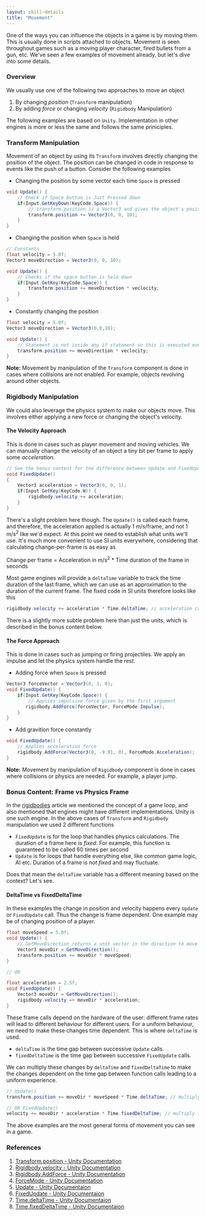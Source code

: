 ```yaml
---
layout: skill-details
title: "Movement"
---
```


One of the ways you can influence the objects in a game is by moving them. This is usually done in scripts attached to objects. Movement is seen throughout games such as a moving player character, fired bullets from a gun, etc. We've seen a few examples of movement already, but let's dive into some details.
   
### Overview 

We usually use one of the following two approaches to move an object
1. By changing *position* (`Transform` manipulation)
2. By adding *force* or changing *velocity* (`Rigidbody` Manipulation)

The following examples are based on `Unity`. Implementation in other engines is more or less the same and follows the same priniciples.

### Transform Manipulation

Movement of an object by using its `Transform` involves directly changing the position of the object. The position can be changed in code in response to events like the push of a button. Consider the following examples

- Changing the position by some vector each time `Space` is pressed

```cs
void Update() {
    // Check if Space button is Just Pressed down
    if(Input.GetKeyDown(KeyCode.Space)) {
        // transform.position is a Vector3 and gives the object's position
        transform.position += Vector3(0, 0, 10);
    }
}
```

- Changing the position when `Space` is held

```cs
// Constants
float velocity = 5.0f;
Vector3 moveDirection = Vector3(0, 0, 10);

void Update() {
    // Checks if the space button is held down
    if(Input.GetKey(KeyCode.Space)) {
        transform.position += moveDirection * veclocity;
    }
}
```

- Constantly changing the position

```cs
float velocity = 5.0f;
Vector3 moveDirection = Vector3(0,0,10);

void Update() {
    // Statement is not inside any if statement so this is executed every frame
    transform.position += moveDirection * veclocity;
}
```

**Note:** Movement by manipulation of the `Transform` component is done in cases where collisions are not enabled. For example, objects revolving around other objects.

### Rigidbody Manipulation

We could also leverage the physics system to make our objects move. This involves either applying a new force or changing the object's velocity.

#### The Velocity Approach

This is done in cases such as player movement and moving vehicles. We can manually change the velocity of an object a tiny bit per 
frame to apply some *acceleration*.

```cs
// See the bonus content for the difference between Update and FixedUpdate
void FixedUpdate()
{
    Vector3 acceleration = Vector3(0, 0, 1);
    if(Input.GetKey(KeyCode.W)) {
        rigidbody.velocity += acceleration;
    }
}
```

There's a slight problem here though. The `Update()` is called each frame, and therefore, the acceleration applied is actually 1 m/s/frame, and not 1 m/s<sup>2</sup> like we'd expect. At this point we need to establish what units we'll use. It's much more convenient to use SI units everywhere, considering that calculating change-per-frame is as easy as

Change per frame = Acceleration in m/s<sup>2</sup> * Time duration of the frame in seconds

Most game engines will provide a `deltaTime` variable to track the time duration of the last frame, which we can use as an approximation to the duration of the current frame. The fixed code in SI units therefore looks like this

```cs
rigidbody.velocity += acceleration * Time.deltaTime; // acceleration can be defined in SI units now
```

There is a slightly more subtle problem here than just the units, which is described in the bonus content below.

#### The Force Approach

This is done in cases such as jumping or firing projectiles. We apply an impulse and let the physics system handle the rest.

- Adding force when `Space` is pressed

```cs
Vector3 forceVector = Vector3(0, 1, 0);
void FixedUpdate() {
    if(Input.GetKey(KeyCode.Space)) {
        // Applies impulsive force given by the first argument
       rigidbody.AddForce(forceVector, ForceMode.Impulse);
    }
}
```

- Add gravition force constantly

```cs
void FixedUpdate() {
    // Applies acceleration force
    rigidbody.AddForce(Vector3(0, -9.81, 0), ForceMode.Acceleration);
}
```

**Note:** Movement by manipulation of `Rigidbody` component is done in cases where collisions or physics are needed. For example, a player jump.

### Bonus Content: Frame vs Physics Frame

In the [rigidbodies](/learn/skills/rigidbody.html) article we mentioned the concept of a game loop, and also mentioned that engines 
might have different implementations. Unity is one such engine. In the above cases of `Transform` and `Rigidbody` manipulation we 
used 2 different functions

- `FixedUpdate` is for the loop that handles physics calculations. The duration of a frame here is *fixed*. For example, this function is guaranteed to be called 60 times per second
- `Update` is for loops that handle everything else, like common game logic, AI etc. Duration of a frame is *not fixed* and may fluctuate.

Does that mean the `deltaTime` variable has a different meaning based on the context? Let's see.

#### DeltaTime vs FixedDeltaTime

In these examples the change in position and velocity happens every `Update` or `FixedUpdate` call. Thus the change is frame 
dependent. One example may be of changing position of a player.

```cs
float moveSpeed = 5.0f;
void Update() {
    // GetMoveDirection returns a unit vector in the direction to move in based on some inputs
    Vector3 moveDir = GetMoveDirection();
    transform.position += moveDir * moveSpeed;
}

// OR

float acceleration = 2.5f;
void FixedUpdate() {
    Vector3 moveDir = GetMoveDirection();
    rigidbody.velocity =+ moveDir * acceleration;
}
```

These frame calls depend on the hardware of the user: different frame rates will lead to different behaviour for different users. For a uniform behaviour, we need to make these changes time dependent. This is where `deltaTime` is used.

- `deltaTime` is the time gap between successive `Update` calls.
- `fixedDeltaTime` is the time gap between successive `FixedUpdate` calls.

We can multiply these changes by `deltaTime` and `fixedDeltaTime` to make the changes dependent on the time gap between function calls leading to a uniform experience.

```cs
// Update()
transform.position += moveDir * moveSpeed * Time.deltaTime; // multiply deltaTime

// OR FixedUpdate()
velocity += moveDir * acceleration * Time.fixedDeltaTime; // multiply fixedDeltaTime
```

The above examples are the most general forms of movement you can see in a game.

### References
1. [Transform.position - Unity Documentation](https://docs.unity3d.com/ScriptReference/Transform-position.html)
2. [Rigidbody.velocity - Unity Documentation](https://docs.unity3d.com/ScriptReference/Rigidbody-velocity.html)
3. [Rigidbody.AddForce - Unity Documentation](https://docs.unity3d.com/ScriptReference/Rigidbody.AddForce.html)
4. [ForceMode - Unity Documentation](https://docs.unity3d.com/ScriptReference/ForceMode.html)
5. [Update - Unity Documentaion](https://docs.unity3d.com/ScriptReference/MonoBehaviour.Update.html)
6. [FixedUpdate - Unity Documentaion](https://docs.unity3d.com/ScriptReference/MonoBehaviour.FixedUpdate.html)
7. [Time.deltaTime - Unity Documentaion](https://docs.unity3d.com/ScriptReference/Time-deltaTime.html)
8. [Time.fixedDeltaTime - Unity Documentaion](https://docs.unity3d.com/ScriptReference/Time-fixedDeltaTime.html)